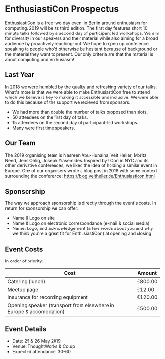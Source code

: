 # EnthusiastiCon Prospectus

EnthusiastiCon is a free two day event in Berlin around enthusiasm for computing.
2019 will be its third edition.
The first day features short 10 minute talks followed by a second day of participant led workshops.
We aim for diversity in our speakers and their material while also aiming for a broad audience by proactively reaching-out.
We hope to open up conference speaking to people who'd otherwise be hesitant because of background or the material they want to present.
Our only criteria are that the material is about computing and enthusiasm!

## Last Year

In 2018 we were humbled by the quality and refreshing variety of our talks.
What's more is that we were able to make EnthusiastiCon free to attend which we believe is key to making it accessible and inclusive.
We were able to do this because of the support we recieved from sponsors.

* We had more than double the number of talks proposed than slots.
* 50 attendees on the first day of talks.
* 15 attendees on the second day of participant-led workshops.
* Many were first time speakers.

## Our Team

The 2019 organising team is Nasreen Abu-Hunaina, Veit Heller, Moritz Need, Jens Ohlig, Joseph Yiasemides.
Inspired by !!Con in NYC and its other derivative conferences, we liked the idea of holding a similar event in Europe.
One of our organisers wrote a blog post in 2018 with some context surrounding the conference: https://blog.veitheller.de/Enthusiasticon.html

## Sponsorship

The way we approach sponsorship is directly through the event's costs.
In return for sponsorship we can offer:

- Name & Logo on site
- Name & Logo on electronic correspondance (e-mail & social media)
- Name, Logo, and acknowledgement (a few words about you and why we think you're a great fit for EnthusiastiCon) at opening and closing

## Event Costs

In order of priority:

| Cost                                                                | Amount  |
|---------------------------------------------------------------------|---------|
| Catering (lunch)                                                    | €800.00 |
| Meetup page                                                         | €12.00  |
| Insurance for recording equipment                                   | €120.00 |
| Opening speaker (transport from elsewhere in Europe & accomodation) | €500.00 |

## Event Details

* Date: 25 & 26 May 2019
* Venue: ThoughtWorks & Co.up
* Expected attendance: 30-60
